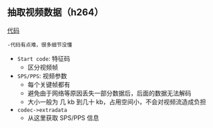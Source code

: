 ## 抽取视频数据（h264）

[代码](../basic/extr_video.c)

    -代码有点难，很多细节没懂

- `Start code`: 特征码
    - 区分视频帧
- `SPS/PPS`: 视频参数
    - 每个关键帧都有
    - 避免由于网络等原因丢失一部分数据后，后面的数据无法解码
    - 大小一般为 几 kb 到几十 kb，占用空间小，不会对视频流造成负担
- `codec->extradata`    
    - 从这里获取 SPS/PPS 信息

